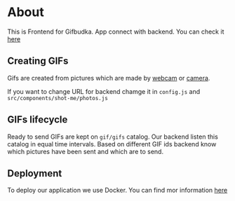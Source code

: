 # About

This is Frontend for Gifbudka. App connect with backend. You can check it [here](https://bitbucket.org/shot-me/gifbudka-server/src/master/)

## Creating GIFs

Gifs are created from pictures which are made by [webcam](https://bitbucket.org/shot-me/gifbudka-box/src/master/docs/webcam.md) or [camera](https://bitbucket.org/shot-me/gifbudka-box/src/master/docs/camera.md).

If you want to change URL for backend chamge it in `config.js` and `src/components/shot-me/photos.js`

## GIFs lifecycle

Ready to send GIFs are kept on `gif/gifs` catalog. Our backend listen this catalog in equal time intervals. Based on different GIF ids backend know which pictures have been sent and which are to send.

## Deployment

To deploy our application we use Docker. You can find mor information [here](https://bitbucket.org/shot-me/gifbudka-box/src/master/docs/docker.md)
